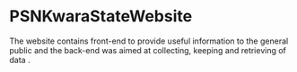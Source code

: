 # PSNKwaraStateWebsite
The website contains front-end  to provide useful information to the general public and the back-end was aimed at collecting, keeping and retrieving of data .

